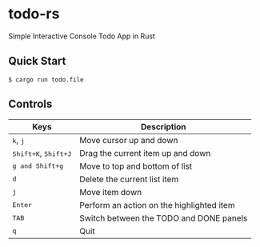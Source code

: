 # todo-rs 

Simple Interactive Console Todo App in Rust

## Quick Start

```console
$ cargo run todo.file
```

## Controls

|Keys | Description |
|---|---|
|<kbd>k</kbd>, <kbd>j</kbd>|Move cursor up and down|
|<kbd>Shift+K</kbd>, <kbd>Shift+J</kbd>|Drag the current item up and down|
|<kbd>g and Shift+g</kbd> | Move to top and bottom of list|
|<kbd>d</kbd> | Delete the current list item|
|<kbd>j</kbd> | Move item down|
|<kbd>Enter</kbd> | Perform an action on the highlighted item|
|<kbd>TAB</kbd>|Switch between the TODO and DONE panels|
|<kbd>q</kbd>|Quit|